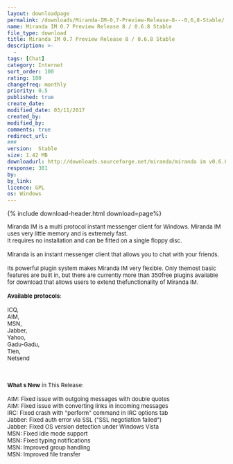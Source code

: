 ```yaml
---
layout: downloadpage
permalink: /downloads/Miranda-IM-0,7-Preview-Release-8---0,6,8-Stable/
name: Miranda IM 0.7 Preview Release 8 / 0.6.8 Stable
file_type: download
title: Miranda IM 0.7 Preview Release 8 / 0.6.8 Stable
description: >-
  -
tags: [Chat]
category: Internet
sort_order: 100
rating: 100
changefreq: monthly
priority: 0.5
published: true
create_date: 
modified_date: 03/11/2017
created_by: 
modified_by: 
comments: true
redirect_url: 
### 
version:  Stable
size: 1.42 MB
downloadurl: http://downloads.sourceforge.net/miranda/miranda im v0.6.8 unicode.zip
response: 301
by: 
by_link: 
licence: GPL 
os: Windows
---
```


{% include download-header.html download=page%}

<p style="fix-download-text !important">
<p><font size="2"><p>Miranda IM is a multi protocol instant messenger client for Windows. Miranda IM uses very little memory and is extremely fast. <br />
It requires no installation and can be fitted on a single floppy disc. <br />
<br />
Miranda is an instant messenger client that allows you to chat with your friends.<br />
<br />
Its powerful plugin system makes Miranda IM very flexible. Only themost basic features are built in, but there are currently more than 350free plugins available for download that allows users to extend thefunctionality of Miranda IM.<br />
<br />
<strong>Available protocols</strong>:<br />
<br />
ICQ, <br />
AIM, <br />
MSN, <br />
Jabber, <br />
Yahoo, <br />
Gadu-Gadu, <br />
Tlen, <br />
Netsend<br />
</p>
<div class="celltext_big"><br />
<br />
<strong>What s New</strong> in This Release:<br />
<br />
AIM: Fixed issue with outgoing messages with double quotes<br />
AIM: Fixed issue with converting links in incoming messages<br />
IRC: Fixed crash with "perform" command in IRC options tab<br />
Jabber: Fixed auth error via SSL ("SSL negotiation failed")<br />
Jabber: Fixed OS version detection under Windows Vista<br />
MSN: Fixed idle mode support<br />
MSN: Fixed typing notifications<br />
MSN: Improved group handling<br />
MSN: Improved file transfer</div></p></p>
